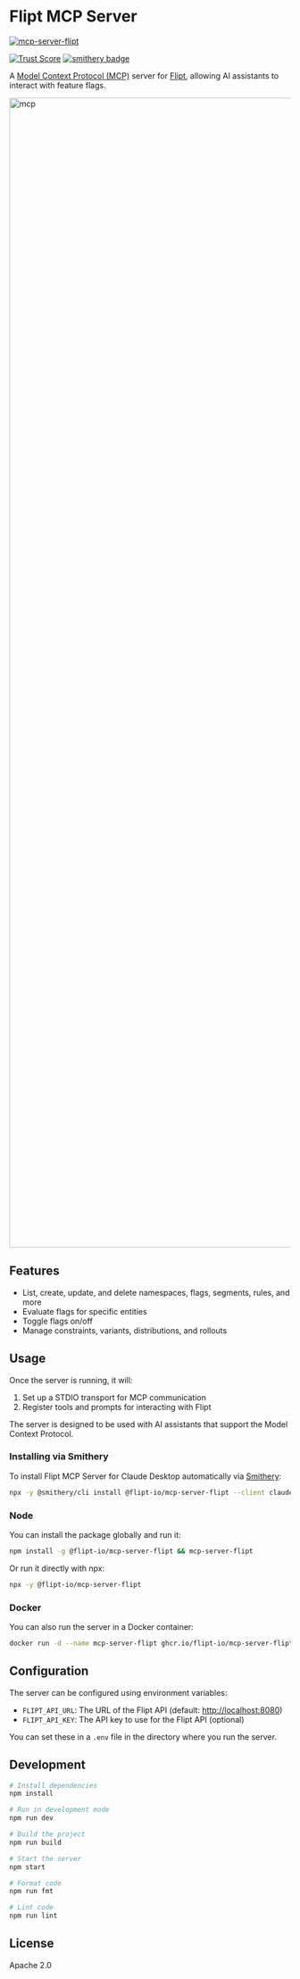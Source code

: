 # Flipt MCP Server

[![mcp-server-flipt](https://img.shields.io/npm/v/@flipt-io/mcp-server-flipt?label=%40flipt-io%2Fmcp-server-flipt)](https://www.npmjs.com/package/@flipt-io/mcp-server-flipt)

[![Trust Score](https://archestra.ai/mcp-catalog/api/badge/quality/flipt-io/mcp-server-flipt)](https://archestra.ai/mcp-catalog/flipt-io__mcp-server-flipt)
[![smithery badge](https://smithery.ai/badge/@flipt-io/mcp-server-flipt)](https://smithery.ai/install/@flipt-io/mcp-server-flipt)

A [Model Context Protocol (MCP)](https://modelcontextprotocol.io/) server for [Flipt](https://flipt.io), allowing AI assistants to interact with feature flags.

<img width="2060" alt="mcp" src="https://github.com/user-attachments/assets/cc32a6dd-5368-43c1-897a-a0ccfeeacaf0" />

## Features

- List, create, update, and delete namespaces, flags, segments, rules, and more
- Evaluate flags for specific entities
- Toggle flags on/off
- Manage constraints, variants, distributions, and rollouts

## Usage

Once the server is running, it will:

1. Set up a STDIO transport for MCP communication
2. Register tools and prompts for interacting with Flipt

The server is designed to be used with AI assistants that support the Model Context Protocol.

### Installing via Smithery

To install Flipt MCP Server for Claude Desktop automatically via [Smithery](https://smithery.ai/install/@flipt-io/mcp-server-flipt):

```bash
npx -y @smithery/cli install @flipt-io/mcp-server-flipt --client claude
```

### Node

You can install the package globally and run it:

```bash
npm install -g @flipt-io/mcp-server-flipt && mcp-server-flipt
```

Or run it directly with npx:

```bash
npx -y @flipt-io/mcp-server-flipt
```

### Docker

You can also run the server in a Docker container:

```bash
docker run -d --name mcp-server-flipt ghcr.io/flipt-io/mcp-server-flipt:latest
```

## Configuration

The server can be configured using environment variables:

- `FLIPT_API_URL`: The URL of the Flipt API (default: <http://localhost:8080>)
- `FLIPT_API_KEY`: The API key to use for the Flipt API (optional)

You can set these in a `.env` file in the directory where you run the server.

## Development

```bash
# Install dependencies
npm install

# Run in development mode
npm run dev

# Build the project
npm run build

# Start the server
npm start

# Format code
npm run fmt

# Lint code
npm run lint
```

## License

Apache 2.0
